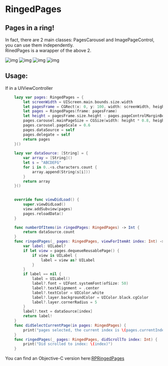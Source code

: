 # RingedPages
Pages in a ring!<br>
---

In fact, there are 2 main classes: PagesCarousel and ImagePageControl, you can use them independently.<br>
RinedPages is a warapper of the above 2. 

![img](https://github.com/DingHub/ScreenShots/blob/master/RPRingedPages/0.png)
![img](https://github.com/DingHub/ScreenShots/blob/master/RPRingedPages/1.png)
![img](https://github.com/DingHub/ScreenShots/blob/master/RPRingedPages/2.png)
![img](https://github.com/DingHub/ScreenShots/blob/master/RPRingedPages/3.png)

Usage:
---
If in a UIViewController
```swift
    lazy var pages: RingedPages = {
        let screenWidth = UIScreen.main.bounds.size.width
        let pagesFrame = CGRect(x: 0, y: 100, width: screenWidth, height: screenWidth * 0.4)
        let pages = RingedPages(frame: pagesFrame)
        let height = pagesFrame.size.height - pages.pageControlMarginBottom - pages.pageControlMarginTop - pages.pageControlHeight
        pages.carousel.mainPageSize = CGSize(width: height * 0.8, height: height)
        pages.carousel.pageScale = 0.6
        pages.dataSource = self
        pages.delegate = self
        return pages
    }()
    
    lazy var dataSource: [String] = {
        var array = [String]()
        let s = "ABCDEFG"
        for i in 0..<s.characters.count {
            array.append(String(s[i]))
        }
        return array
    }()
        
```
```swift
    override func viewDidLoad() {
        super.viewDidLoad()
        view.addSubview(pages)
        pages.reloadData()
    }
```
```swift
    func numberOfItems(in ringedPages: RingedPages) -> Int {
        return dataSource.count
    }
    func ringedPages(_ pages: RingedPages, viewForItemAt index: Int) -> UIView {
        var label: UILabel?
        if let view = pages.dequeueReusablePage() {
            if view is UILabel {
                label = view as? UILabel
            }
        }
        if label == nil {
            label = UILabel()
            label?.font = UIFont.systemFont(ofSize: 50)
            label?.textAlignment = .center
            label?.textColor = UIColor.white
            label?.layer.backgroundColor = UIColor.black.cgColor
            label?.layer.cornerRadius = 5
        }
        label?.text = dataSource[index]
        return label!
    }
    func didSelectCurrentPage(in pages: RingedPages) {
        print("pages selected, the current index is \(pages.currentIndex)")
    }
    func ringedPages(_ pages: RingedPages, didScrollTo index: Int) {
        print("Did scrolled to index: \(index)")
    }

```
You can find an Objective-C version here:[RPRingedPages](https://github.com/DingHub/RPRingedPages)
